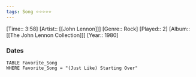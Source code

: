 ```yaml
---
tags: Song ⭐⭐⭐⭐⭐ 
---
```

[Time:: 3:58]
[Artist:: [[John Lennon]]]
[Genre:: Rock]
[Played:: 2]
[Album:: [[The John Lennon Collection]]]
[Year:: 1980]
### Dates
````dataview
TABLE Favorite_Song
WHERE Favorite_Song = "(Just Like) Starting Over"
````